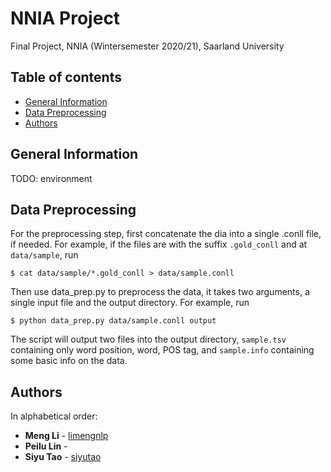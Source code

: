 # NNIA Project
Final Project, NNIA (Wintersemester 2020/21), Saarland University

## Table of contents
* [General Information](#general-information)
* [Data Preprocessing](#data-preprocessing)
* [Authors](#authors)

## General Information
TODO: environment

## Data Preprocessing

For the preprocessing step, first concatenate the dia into a single .conll file, if needed. For example, if the files are with the suffix `.gold_conll` and at `data/sample`, run
```
$ cat data/sample/*.gold_conll > data/sample.conll
```

Then use data_prep.py to preprocess the data, it takes two arguments, a single input file and the output directory. For example, run
```
$ python data_prep.py data/sample.conll output
```
The script will output two files into the output directory, `sample.tsv` containing only word position, word, POS tag, and `sample.info` containing some basic info on the data.

## Authors
In alphabetical order:
* **Meng Li** - [limengnlp](https://github.com/limengnlp)
* **Peilu Lin** - []()
* **Siyu Tao** - [siyutao](https://github.com/siyutao)